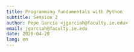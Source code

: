 ```yaml
---
title: Programming fundamentals with Python
subtitle: Session 2
author: Pepe García <jgarciah@faculty.ie.edu>
email: jgarciah@faculty.ie.edu
date: 2020-04-20
lang: en
---
```

